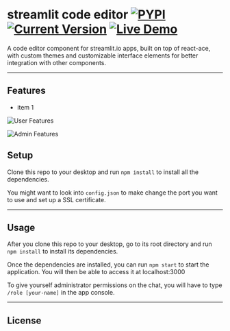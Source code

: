 streamlit code editor  [![PYPI](https://img.shields.io/pypi/v/streamlit-code-editor)](https://pypi.org/project/streamlit-code-editor/) [![Current Version](https://img.shields.io/badge/version-1.0.7-green.svg)](https://github.com/IgorAntun/node-chat) [![Live Demo](https://img.shields.io/badge/demo-online-green.svg)](https://igorantun.com/chat) 
============

A code editor component for streamlit.io apps, built on top of react-ace, with custom themes and customizable interface elements for better integration with other components.


---

## Features
- item 1

![User Features](http://i.imgur.com/WbF1fi2.png)

![Admin Features](http://i.imgur.com/xQFaadt.png)


## Setup
Clone this repo to your desktop and run `npm install` to install all the dependencies.

You might want to look into `config.json` to make change the port you want to use and set up a SSL certificate.

---

## Usage
After you clone this repo to your desktop, go to its root directory and run `npm install` to install its dependencies.

Once the dependencies are installed, you can run  `npm start` to start the application. You will then be able to access it at localhost:3000

To give yourself administrator permissions on the chat, you will have to type `/role [your-name]` in the app console.

---

## License

